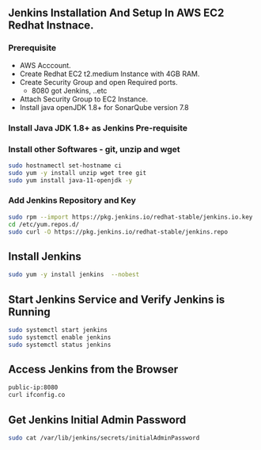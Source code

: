 ## Jenkins Installation And Setup In AWS EC2 Redhat Instnace.
### Prerequisite
+ AWS Acccount.
+ Create Redhat EC2 t2.medium Instance with 4GB RAM.
+ Create Security Group and open Required ports.
   + 8080 got Jenkins, ..etc
+ Attach Security Group to EC2 Instance.
+ Install java openJDK 1.8+ for SonarQube version 7.8

### Install Java JDK 1.8+ as Jenkins Pre-requisite
### Install other Softwares - git, unzip and wget

``` sh
sudo hostnamectl set-hostname ci
sudo yum -y install unzip wget tree git
sudo yum install java-11-openjdk -y
```
### Add Jenkins Repository and Key
```sh
sudo rpm --import https://pkg.jenkins.io/redhat-stable/jenkins.io.key
cd /etc/yum.repos.d/
sudo curl -O https://pkg.jenkins.io/redhat-stable/jenkins.repo
```

## Install Jenkins
```sh
sudo yum -y install jenkins  --nobest
```
## Start Jenkins Service and Verify Jenkins is Running
```sh
sudo systemctl start jenkins
sudo systemctl enable jenkins
sudo systemctl status jenkins
```
## Access Jenkins from the Browser
```sh
public-ip:8080
curl ifconfig.co 
```
## Get Jenkins Initial Admin Password
```sh
sudo cat /var/lib/jenkins/secrets/initialAdminPassword
```

